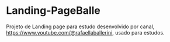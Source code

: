 # Landing-PageBalle
Projeto de Landing page para estudo desenvolvido por canal, https://www.youtube.com/@rafaellaballerini, usado para estudos.
